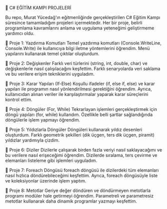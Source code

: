 🚀 C# EĞİTİM KAMPI PROJELERİ

Bu repo, Murat Yücedağ'ın eğitmenliğinde gerçekleştirilen C# Eğitim Kampı süresince tamamladığım projeleri içermektedir. Her bir proje, belirli programlama kavramlarını anlama ve uygulama yeteneğimi geliştirmeme yardımcı oldu.

📍 Proje 1: Yazdırma Komutları
Temel yazdırma komutları (Console.WriteLine, Console.Write) ile kullanıcıya bilgi iletme yöntemlerini öğrendim. Menü yapılarını kullanarak temel çıktılar oluşturdum.

📍 Proje 2: Değişkenler
 Farklı veri türlerini (string, int, double, char) ve değişkenlerle nasıl çalışılacağını keşfettim. Farklı senaryolarda veri saklama ve bu verilere erişim tekniklerini uyguladım.

📍 Proje 3: Karar Yapıları (If-Else)
 Koşullu ifadeler (if, else if, else) ve karar yapıları ile programın nasıl yönlendirilmesi gerektiğini öğrendim. Ayrıca, kullanıcıdan alınan veriler ile karşılaştırmalar yaparak karar süreçlerini kontrol ettim.

📍 Proje 4: Döngüler (For, While)
 Tekrarlayan işlemleri gerçekleştirmek için döngü yapıları (for, while) kullandım. Özellikle belli şartlar sağlandığında döngülerle işlem yapmayı öğrendim.

📍 Proje 5: Yıldızlarla Döngüler
 Döngüleri kullanarak yıldız desenleri oluşturdum. Farklı geometrik şekilleri (dik üçgen, ters dik üçgen, piramit) yıldızlar yardımıyla çizdim.

📍 Proje 6: Diziler
 Dizilerle çalışarak birden fazla veriyi nasıl saklayacağımı ve bu verilere nasıl erişeceğimi öğrendim. Dizilerde sıralama, ters çevirme ve elemanları listeleme gibi işlemleri uyguladım.

📍 Proje 7: Foreach Döngüsü
 foreach döngüsü ile dizilerdeki tüm elemanları nasıl hızlıca döndürebileceğimi keşfettim. Ayrıca, foreach döngüsüyle liste ve koleksiyonlar üzerinde işlem yaptım.

📍 Proje 8: Metotlar
 Geriye değer döndüren ve döndürmeyen metotlarla programı modüler hale getirmeyi öğrendim. Parametreli ve parametresiz metotlar kullanarak daha dinamik programlar yazmayı keşfettim.
